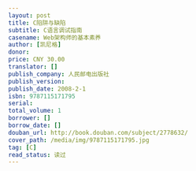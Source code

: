 ```yaml
---
layout: post
title: C陷阱与缺陷
subtitle: C语言调试指南
casename: Web架构师的基本素养
author: [凯尼格]
donor: 
price: CNY 30.00
translator: []
publish_company: 人民邮电出版社
publish_version: 
publish_date: 2008-2-1
isbn: 9787115171795
serial: 
total_volume: 1
borrower: []
borrow_date: []
douban_url: http://book.douban.com/subject/2778632/
cover_path: /media/img/9787115171795.jpg
tag: [C]
read_status: 读过
---
```

